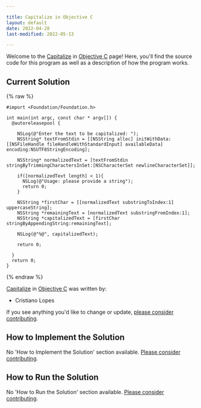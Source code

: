 ```yaml
---

title: Capitalize in Objective C
layout: default
date: 2022-04-28
last-modified: 2022-05-13

---
```


Welcome to the [Capitalize](https://sampleprograms.io/projects/capitalize) in [Objective C](https://sampleprograms.io/languages/objective-c) page! Here, you'll find the source code for this program as well as a description of how the program works.

## Current Solution

{% raw %}

```objective c
#import <Foundation/Foundation.h>

int main(int argc, const char * argv[]) {
  @autoreleasepool {
    
    NSLog(@"Enter the text to be capitalized: ");
    NSString* textFromStdin = [[NSString alloc] initWithData:[[NSFileHandle fileHandleWithStandardInput] availableData] encoding:NSUTF8StringEncoding];
    
    NSString* normalizedText = [textFromStdin stringByTrimmingCharactersInSet:[NSCharacterSet newlineCharacterSet]];
    
    if([normalizedText length] < 1){
      NSLog(@"Usage: please provide a string");
      return 0;
    }
    
    NSString *firstChar = [[normalizedText substringToIndex:1] uppercaseString];
    NSString *remainingText = [normalizedText substringFromIndex:1];
    NSString *capitalizedText = [firstChar stringByAppendingString:remainingText];
    
    NSLog(@"%@", capitalizedText);
    
    return 0;
    
  }
  return 0;
}
```

{% endraw %}

[Capitalize](https://sampleprograms.io/projects/capitalize) in [Objective C](https://sampleprograms.io/languages/objective-c) was written by:

- Cristiano Lopes

If you see anything you'd like to change or update, [please consider contributing](https://github.com/TheRenegadeCoder/sample-programs).

## How to Implement the Solution

No 'How to Implement the Solution' section available. [Please consider contributing](https://github.com/TheRenegadeCoder/sample-programs-website).

## How to Run the Solution

No 'How to Run the Solution' section available. [Please consider contributing](https://github.com/TheRenegadeCoder/sample-programs-website).